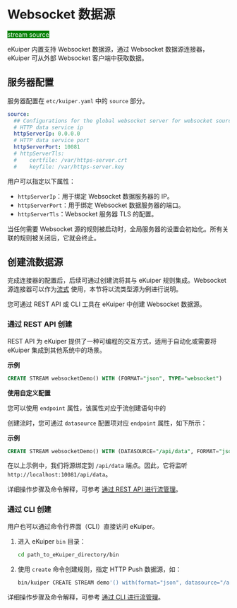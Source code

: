 # Websocket 数据源

<span style="background:green;color:white;">stream source</span>

eKuiper 内置支持 Websocket 数据源，通过 Websocket 数据源连接器，eKuiper 可从外部 Websocket 客户端中获取数据。

## 服务器配置

服务器配置在 `etc/kuiper.yaml` 中的 `source` 部分。

```yaml
source:
  ## Configurations for the global websocket server for websocket source
  # HTTP data service ip
  httpServerIp: 0.0.0.0
  # HTTP data service port
  httpServerPort: 10081
  # httpServerTls:
  #    certfile: /var/https-server.crt
  #    keyfile: /var/https-server.key
```

用户可以指定以下属性：

- `httpServerIp`：用于绑定 Websocket 数据服务器的 IP。
- `httpServerPort`：用于绑定 Websocket 数据服务器的端口。
- `httpServerTls`：Websocket 服务器 TLS 的配置。

当任何需要 Websocket 源的规则被启动时，全局服务器的设置会初始化。所有关联的规则被关闭后，它就会终止。

## 创建流数据源

完成连接器的配置后，后续可通过创建流将其与 eKuiper 规则集成。Websocket 源连接器可以作为[流式](../../streams/overview.md) 使用，本节将以流类型源为例进行说明。

您可通过 REST API 或 CLI 工具在 eKuiper 中创建 Websocket 数据源。

### 通过 REST API 创建

REST API 为 eKuiper 提供了一种可编程的交互方式，适用于自动化或需要将 eKuiper 集成到其他系统中的场景。

**示例**

```sql
CREATE STREAM websocketDemo() WITH (FORMAT="json", TYPE="websocket")
```

**使用自定义配置**

您可以使用 `endpoint` 属性，该属性对应于流创建语句中的

创建流时，您可通过 `datasource` 配置项对应  `endpoint` 属性，如下所示：

**示例**

```sql
CREATE STREAM websocketDemo() WITH (DATASOURCE="/api/data", FORMAT="json", TYPE="websocket")
```

在以上示例中，我们将源绑定到 `/api/data` 端点。因此，它将监听 `http://localhost:10081/api/data`。

详细操作步骤及命令解释，可参考 [通过 REST API 进行流管理](../../../api/restapi/streams.md)。

### 通过 CLI 创建

用户也可以通过命令行界面（CLI）直接访问 eKuiper。

1. 进入 eKuiper `bin` 目录：

   ```bash
   cd path_to_eKuiper_directory/bin
   ```

2. 使用 `create` 命令创建规则，指定 HTTP Push 数据源，如：

   ```bash
   bin/kuiper CREATE STREAM demo'() with(format="json", datasource="/api/data", type="websocket")'
   ```

详细操作步骤及命令解释，可参考 [通过 CLI 进行流管理](../../../api/cli/streams.md)。
